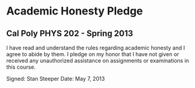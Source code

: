 Academic Honesty Pledge
=
Cal Poly PHYS 202 - Spring 2013
-
I have read and understand the rules regarding academic honesty and I agree to abide by them. I pledge on my honor that I have not given or received any unauthorized assistance on assignments or examinations in this course.

Signed: Stan Steeper
Date: May 7, 2013
